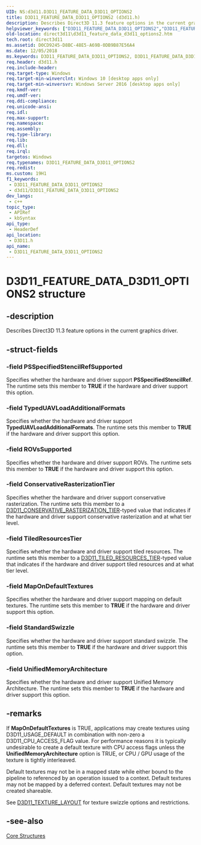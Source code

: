 ```yaml
---
UID: NS:d3d11.D3D11_FEATURE_DATA_D3D11_OPTIONS2
title: D3D11_FEATURE_DATA_D3D11_OPTIONS2 (d3d11.h)
description: Describes Direct3D 11.3 feature options in the current graphics driver.
helpviewer_keywords: ["D3D11_FEATURE_DATA_D3D11_OPTIONS2","D3D11_FEATURE_DATA_D3D11_OPTIONS2 structure [Direct3D 11]","d3d11/D3D11_FEATURE_DATA_D3D11_OPTIONS2","direct3d11.d3d11_feature_data_d3d11_options2"]
old-location: direct3d11\d3d11_feature_data_d3d11_options2.htm
tech.root: direct3d11
ms.assetid: D0CD9245-D8BC-48E5-A69B-0DB9B87E56A4
ms.date: 12/05/2018
ms.keywords: D3D11_FEATURE_DATA_D3D11_OPTIONS2, D3D11_FEATURE_DATA_D3D11_OPTIONS2 structure [Direct3D 11], d3d11/D3D11_FEATURE_DATA_D3D11_OPTIONS2, direct3d11.d3d11_feature_data_d3d11_options2
req.header: d3d11.h
req.include-header: 
req.target-type: Windows
req.target-min-winverclnt: Windows 10 [desktop apps only]
req.target-min-winversvr: Windows Server 2016 [desktop apps only]
req.kmdf-ver: 
req.umdf-ver: 
req.ddi-compliance: 
req.unicode-ansi: 
req.idl: 
req.max-support: 
req.namespace: 
req.assembly: 
req.type-library: 
req.lib: 
req.dll: 
req.irql: 
targetos: Windows
req.typenames: D3D11_FEATURE_DATA_D3D11_OPTIONS2
req.redist: 
ms.custom: 19H1
f1_keywords:
 - D3D11_FEATURE_DATA_D3D11_OPTIONS2
 - d3d11/D3D11_FEATURE_DATA_D3D11_OPTIONS2
dev_langs:
 - c++
topic_type:
 - APIRef
 - kbSyntax
api_type:
 - HeaderDef
api_location:
 - D3D11.h
api_name:
 - D3D11_FEATURE_DATA_D3D11_OPTIONS2
---
```


# D3D11_FEATURE_DATA_D3D11_OPTIONS2 structure


## -description

Describes Direct3D 11.3 feature options in the current graphics driver.

## -struct-fields

### -field PSSpecifiedStencilRefSupported

Specifies whether the hardware and driver support <b>PSSpecifiedStencilRef</b>.
            The runtime sets this member to <b>TRUE</b> if the hardware and driver support this option.

### -field TypedUAVLoadAdditionalFormats

Specifies whether the hardware and driver support <b>TypedUAVLoadAdditionalFormats</b>.
            The runtime sets this member to <b>TRUE</b> if the hardware and driver support this option.

### -field ROVsSupported

Specifies whether the hardware and driver support ROVs.
            The runtime sets this member to <b>TRUE</b> if the hardware and driver support this option.

### -field ConservativeRasterizationTier

Specifies whether the hardware and driver support conservative rasterization.
            The runtime sets this member to a <a href="https://docs.microsoft.com/windows/desktop/api/d3d11/ne-d3d11-d3d11_conservative_rasterization_tier">D3D11_CONSERVATIVE_RASTERIZATION_TIER</a>-typed value that indicates if the hardware and driver support conservative rasterization and at what tier level.

### -field TiledResourcesTier

Specifies whether the hardware and driver support tiled resources.
            The runtime sets this member to a <a href="https://docs.microsoft.com/windows/desktop/api/d3d11/ne-d3d11-d3d11_tiled_resources_tier">D3D11_TILED_RESOURCES_TIER</a>-typed value that indicates if the hardware and driver support tiled resources and at what tier level.

### -field MapOnDefaultTextures

Specifies whether the hardware and driver support mapping on default textures.
            The runtime sets this member to <b>TRUE</b> if the hardware and driver support this option.

### -field StandardSwizzle

Specifies whether the hardware and driver support standard swizzle.
            The runtime sets this member to <b>TRUE</b> if the hardware and driver support this option.

### -field UnifiedMemoryArchitecture

Specifies whether the hardware and driver support Unified Memory Architecture.
            The runtime sets this member to <b>TRUE</b> if the hardware and driver support this option.

## -remarks

If <b>MapOnDefaultTextures</b> is TRUE, applications may create textures using D3D11_USAGE_DEFAULT in combination with non-zero a D3D11_CPU_ACCESS_FLAG value.
        For performance reasons it is typically undesirable to create a default texture with CPU access flags unless the <b>UnifiedMemoryArchitecture</b> option is TRUE, or CPU / GPU usage of the texture is tightly interleaved.
      

Default textures may not be in a mapped state while either bound to the pipeline to referenced by an operation issued to a context.
        Default textures may not be mapped by a deferred context.
        Default textures may not be created shareable.
      

See <a href="https://docs.microsoft.com/windows/desktop/api/d3d11_3/ne-d3d11_3-d3d11_texture_layout">D3D11_TEXTURE_LAYOUT</a> for texture swizzle options and restrictions.

## -see-also

<a href="https://docs.microsoft.com/windows/desktop/direct3d11/d3d11-graphics-reference-d3d11-core-structures">Core Structures</a>

